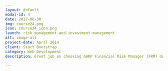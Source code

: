 ```yaml
---
layout: default
modal-id: 4
date: 2017-08-30
img: course24.png
icon: course24_icon.png
launch: risk-management-and-investment-management
alt: image-alt
project-date: April 2014
client: Start Bootstrap
category: Web Development
description: Great job on choosing GARP Financial Risk Manager (FRM) designation as you advance your career. In FRM Level I, we will be learning Foundations of Risk Management, Quantitative Analysis, Financial Markets and Products, and Valuation and Risk Models. Excited? Let's get started!

---
```

